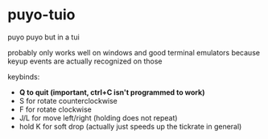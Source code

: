 # puyo-tuio
puyo puyo but in a tui

probably only works well on windows and good terminal emulators because keyup events are actually recognized on those

keybinds:
- **Q to quit (important, ctrl+C isn't programmed to work)**
- S for rotate counterclockwise
- F for rotate clockwise
- J/L for move left/right (holding does not repeat)
- hold K for soft drop (actually just speeds up the tickrate in general)

